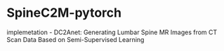 # SpineC2M-pytorch
implemetation - DC2Anet: Generating Lumbar Spine MR Images from CT Scan Data Based on Semi-Supervised Learning
